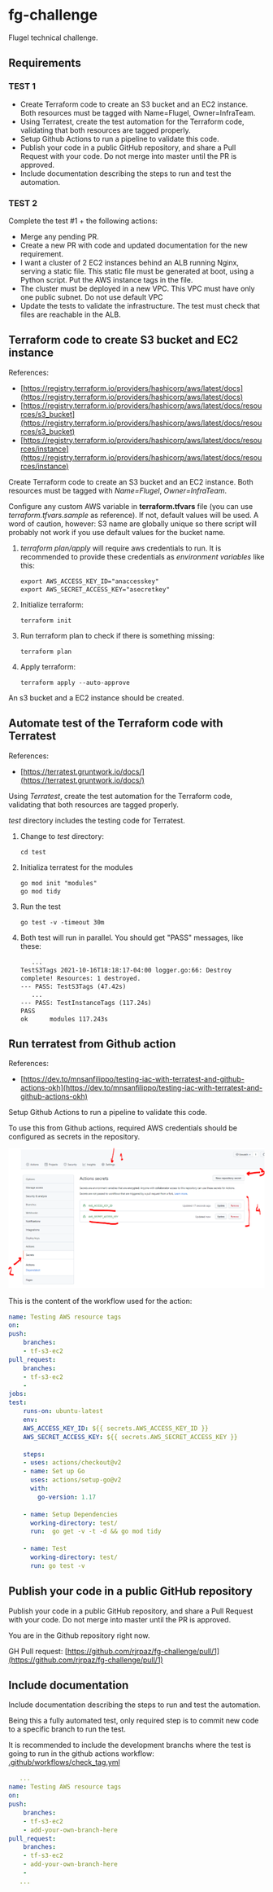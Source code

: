 # fg-challenge

Flugel technical challenge.

## Requirements

### TEST 1

- Create Terraform code to create an S3 bucket and an EC2 instance. Both resources must be tagged with Name=Flugel, Owner=InfraTeam.
- Using Terratest, create the test automation for the Terraform code, validating that both resources are tagged properly.
- Setup Github Actions to run a pipeline to validate this code.
- Publish your code in a public GitHub repository, and share a Pull Request with your code. Do not merge into master until the PR is approved.
- Include documentation describing the steps to run and test the automation.

### TEST 2

Complete the test #1 + the following actions:

- Merge any pending PR.
- Create a new PR with code and updated documentation for the new requirement.
- I want a cluster of 2 EC2 instances behind an ALB running Nginx, serving a static file. This static file must be generated at boot, using a Python script. Put the AWS instance tags in the file.
- The cluster must be deployed in a new VPC. This VPC must have only one public subnet. Do not use default VPC
- Update the tests to validate the infrastructure. The test must check that files are reachable in the ALB.

## Terraform code to create S3 bucket and EC2 instance

References:

- [https://registry.terraform.io/providers/hashicorp/aws/latest/docs](https://registry.terraform.io/providers/hashicorp/aws/latest/docs)
- [https://registry.terraform.io/providers/hashicorp/aws/latest/docs/resources/s3_bucket](https://registry.terraform.io/providers/hashicorp/aws/latest/docs/resources/s3_bucket)
- [https://registry.terraform.io/providers/hashicorp/aws/latest/docs/resources/instance](https://registry.terraform.io/providers/hashicorp/aws/latest/docs/resources/instance)

Create Terraform code to create an S3 bucket and an EC2 instance. Both resources must be tagged with *Name=Flugel*, *Owner=InfraTeam*.

Configure any custom AWS variable in **terraform.tfvars** file (you can use *terraform.tfvars.sample* as reference). If not, default values will be used. A word of caution, however: S3 name are globally unique so there script will probably not work if you use default values for the bucket name.

1. *terraform plan/apply* will require aws credentials to run. It is recommended to provide these credentials as *environment variables* like this:

    ```console
    export AWS_ACCESS_KEY_ID="anaccesskey"
    export AWS_SECRET_ACCESS_KEY="asecretkey"
    ```

1. Initialize terraform:

    ```console
    terraform init
    ```

1. Run terraform plan to check if there is something missing:

    ```console
    terraform plan
    ```

1. Apply terraform:

    ```console
    terraform apply --auto-approve
    ```

An s3 bucket and a EC2 instance should be created.

## Automate test of the Terraform code with Terratest

References:

- [https://terratest.gruntwork.io/docs/](https://terratest.gruntwork.io/docs/)

Using *Terratest*, create the test automation for the Terraform code, validating that both resources are tagged properly.

*test* directory includes the testing code for Terratest.

1. Change to *test* directory:

    ```console
    cd test
    ```

1. Initializa terratest for the modules

    ```console
    go mod init "modules"
    go mod tidy
    ```

1. Run the test

    ```console
    go test -v -timeout 30m
    ```

1. Both test will run in parallel. You should get "PASS" messages, like these:

    ```console
       ...
    TestS3Tags 2021-10-16T18:18:17-04:00 logger.go:66: Destroy complete! Resources: 1 destroyed.
    --- PASS: TestS3Tags (47.42s)
       ...
    --- PASS: TestInstanceTags (117.24s)
    PASS
    ok      modules 117.243s
    ```

## Run terratest from Github action

References:

- [https://dev.to/mnsanfilippo/testing-iac-with-terratest-and-github-actions-okh](https://dev.to/mnsanfilippo/testing-iac-with-terratest-and-github-actions-okh)

Setup Github Actions to run a pipeline to validate this code.

To use this from Github actions, required AWS credentials should be configured as secrets in the repository.

![Configure secrets](./images/git-secrets.PNG)

This is the content of the workflow used for the action:

```yaml
name: Testing AWS resource tags
on:
push:
    branches:
    - tf-s3-ec2
pull_request:
    branches:
    - tf-s3-ec2
    -
jobs:
test:
    runs-on: ubuntu-latest
    env:
    AWS_ACCESS_KEY_ID: ${{ secrets.AWS_ACCESS_KEY_ID }}
    AWS_SECRET_ACCESS_KEY: ${{ secrets.AWS_SECRET_ACCESS_KEY }}

    steps:
    - uses: actions/checkout@v2
    - name: Set up Go
      uses: actions/setup-go@v2
      with:
        go-version: 1.17

    - name: Setup Dependencies
      working-directory: test/
      run:  go get -v -t -d && go mod tidy

    - name: Test
      working-directory: test/
      run: go test -v
```

## Publish your code in a public GitHub repository

Publish your code in a public GitHub repository, and share a Pull Request with your code. Do not merge into master until the PR is approved.

You are in the Github repository right now.

GH Pull request: [https://github.com/rjrpaz/fg-challenge/pull/1](https://github.com/rjrpaz/fg-challenge/pull/1)

## Include documentation

Include documentation describing the steps to run and test the automation.

Being this a fully automated test, only required step is to commit new code to a specific branch to run the test.

It is recommended to include the development branchs where the test is going to run in the github actions workflow: [.github/workflows/check_tag.yml](.github/workflows/check_tag.yml)

```yaml
   ...
name: Testing AWS resource tags
on:
push:
    branches:
    - tf-s3-ec2
    - add-your-own-branch-here
pull_request:
    branches:
    - tf-s3-ec2
    - add-your-own-branch-here
    -
   ...
```
